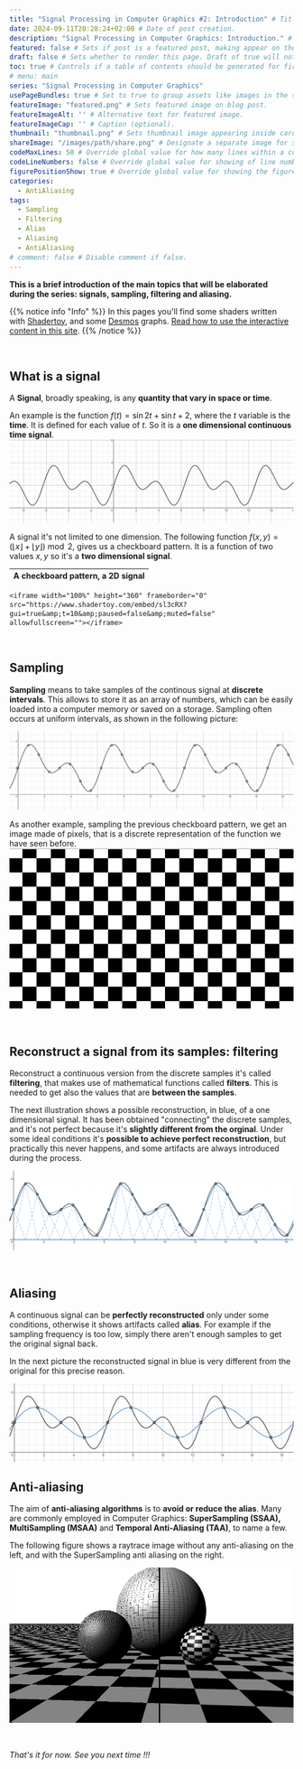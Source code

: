 ```yaml
---
title: "Signal Processing in Computer Graphics #2: Introduction" # Title of the blog post.
date: 2024-09-11T20:28:24+02:00 # Date of post creation.
description: "Signal Processing in Computer Graphics: Introduction." # Description used for search engine.
featured: false # Sets if post is a featured post, making appear on the home page side bar.
draft: false # Sets whether to render this page. Draft of true will not be rendered.
toc: true # Controls if a table of contents should be generated for first-level links automatically.
# menu: main
series: "Signal Processing in Computer Graphics"
usePageBundles: true # Set to true to group assets like images in the same folder as this post.
featureImage: "featured.png" # Sets featured image on blog post.
featureImageAlt: '' # Alternative text for featured image.
featureImageCap: '' # Caption (optional).
thumbnail: "thumbnail.png" # Sets thumbnail image appearing inside card on homepage.
shareImage: "/images/path/share.png" # Designate a separate image for social media sharing.
codeMaxLines: 50 # Override global value for how many lines within a code block before auto-collapsing.
codeLineNumbers: false # Override global value for showing of line numbers within code block.
figurePositionShow: true # Override global value for showing the figure label.
categories:
  - AntiAliasing
tags:
  - Sampling
  - Filtering
  - Alias
  - Aliasing
  - AntiAliasing
# comment: false # Disable comment if false.
---
```


<script>
    document.addEventListener("DOMContentLoaded", function() {
        renderMathInElement(document.body, {
            delimiters: [
                {left: "$$", right: "$$", display: true},
                {left: "$", right: "$", display: false}
            ]
        });
    });
</script>

**This is a brief introduction of the main topics that will be elaborated during the series: signals, sampling, filtering and aliasing.**

{{% notice info "Info" %}}
In this pages you'll find some shaders written with [Shadertoy](https://shadertoy.com/ "ShaderToy"), and some [Desmos](https://desmos.com/ "Desmos") graphs. 
[Read how to use the interactive content in this site](/post/howto-interactive-content).
{{% /notice %}}

<br/>

## What is a signal
A **Signal**, broadly speaking, is any **quantity that vary in space or time**. 

An example is the function $f(t) = \sin 2t  + \sin t + 2$, where the $t$ variable is the **time**. It is defined for each value of $t$. So it is a **one dimensional continuous time signal**.
![One dimensional continuous time signal](exampleSignal.png)

A signal it's not limited to one dimension. The following function $f(x,y) = (\lfloor {x} \rfloor + \lfloor {y} \rfloor) \bmod 2$, gives us a checkboard pattern.
It is a function of two values $x,y$ so it's a **two dimensional signal**.

A checkboard pattern, a 2D signal |
--------|
	<iframe width="100%" height="360" frameborder="0" src="https://www.shadertoy.com/embed/sl3cRX?gui=true&amp;t=10&amp;paused=false&amp;muted=false" allowfullscreen=""></iframe>
	
<br />

## Sampling
**Sampling** means to take samples of the continous signal at **discrete intervals**. This allows to store it as an array of numbers, 
which can be easily loaded into a computer memory or saved on a storage. Sampling often occurs at uniform intervals, as shown in the following picture:

![The circles are the discrete samples of the continuous time signal](exampleSampling.png)

As another example, sampling the previous checkboard pattern, we get an image made of pixels, that is a discrete representation of the function we have seen before.
![This image is a discrete sampling of the function $ f(x,y) = (\lfloor {x} \rfloor + \lfloor {y} \rfloor) \bmod 2 $](exampleSampling2D.png)

<br />

## Reconstruct a signal from its samples: filtering
Reconstruct a continuous version from the discrete samples it's called **filtering**, that makes use of mathematical functions called **filters**.
This is needed to get also the values that are **between the samples**.

The next illustration shows a possible reconstruction, in blue, of a one dimensional signal. 
It has been obtained "connecting" the discrete samples, and it's not perfect because it's **slightly different from the orginal**.
Under some ideal conditions it's **possible to achieve perfect reconstruction**, but practically this never happens, and some artifacts are always introduced during the process.

![The reconstructed signal is slightly different from the original](exampleFiltering.png)

<br />

## Aliasing
A continuous signal can be **perfectly reconstructed** only under some conditions, otherwise it shows artifacts called **alias**. 
For example if the sampling frequency is too low, simply there aren't enough samples to get the original signal back.

In the next picture the reconstructed signal in blue is very different from the original for this precise reason.

![The reconstructed signal, in blue, is really different from the original. This is the result of poor sampling](exampleAlias.png)

## Anti-aliasing
The aim of **anti-aliasing algorithms** is to **avoid or reduce the alias**. Many are commonly employed in Computer Graphics: **SuperSampling (SSAA), MultiSampling (MSAA)** and **Temporal Anti-Aliasing (TAA)**, 
to name a few.

The following figure shows a raytrace image without any anti-aliasing on the left, and with the SuperSampling anti aliasing on the right.

![On the left: a ray traced scene without Anti-Aliasing, the image shows a lot of artifact. On the right: the same scene with Anti-Aliasing, many artifacts disappeared.](exampleAntiAlias.png)

<br />
	
*That's it for now. See you next time !!!*